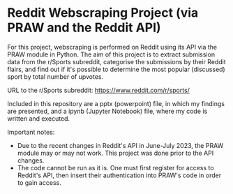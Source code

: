 # Reddit Webscraping Project (via PRAW and the Reddit API)
For this project, webscraping is performed on Reddit using its API via the PRAW module in Python. The aim of this project is to extract submission data from the r/Sports subreddit, categorise the submissions by their Reddit flairs, and find out if it's possible to determine the most popular (discussed) sport by total number of upvotes. 

URL to the r/Sports subreddit: https://www.reddit.com/r/sports/

Included in this repository are a pptx (powerpoint) file, in which my findings are presented, and a ipynb (Jupyter Notebook) file, where my code is written and executed. 

Important notes: 
- Due to the recent changes in Reddit's API in June-July 2023, the PRAW module may or may not work. This project was done prior to the API changes.
- The code cannot be run as it is. One must first register for access to Reddit's API, then insert their authentication into PRAW's code in order to gain access.
